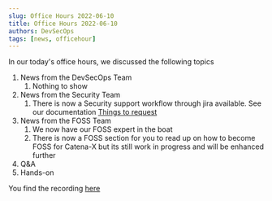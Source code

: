 ```yaml
---
slug: Office Hours 2022-06-10
title: Office Hours 2022-06-10
authors: DevSecOps
tags: [news, officehour]
---
```


In our today's office hours, we discussed the following topics

1. News from the DevSecOps Team
    1. Nothing to show
2. News from the Security Team
    1. There is now a Security support workflow through jira available. See our documentation [Things to request](/docs/resources)
3. News from the FOSS Team
    1. We now have our FOSS expert in the boat
    2. There is now a FOSS section for you to read up on how to become FOSS for Catena-X but its still work in progress and will be enhanced further
4. Q&A
5. Hands-on

You find the
recording [here](https://bcgcatenax.sharepoint.com/:f:/r/sites/CommunitiesofPractises/Shared%20Documents/CX-CoP%20DevSecOps/Office_Hours_Regular_Recordings?csf=1&web=1&e=YezRwb)
